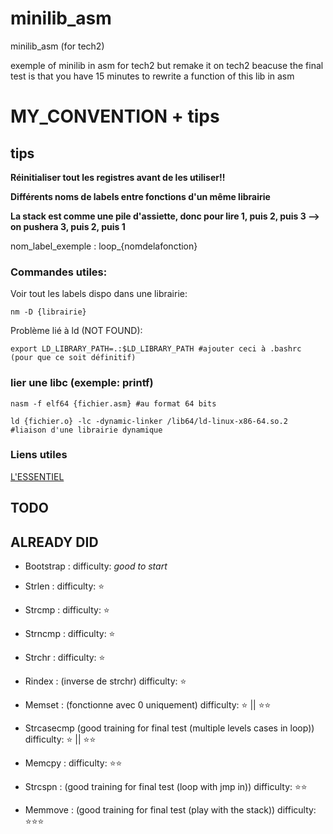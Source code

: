 # minilib_asm
minilib_asm (for tech2)

exemple of minilib in asm for tech2 but remake it on tech2 beacuse the final test is that you have 15 minutes to rewrite a function of this lib in asm  

# MY_CONVENTION + tips
  
## tips

  **Réinitialiser tout les registres avant de les utiliser!!**

  **Différents noms de labels entre fonctions d'un même librairie**

  **La stack est comme une pile d'assiette, donc pour lire 1, puis 2, puis 3 --> on pushera 3, puis 2, puis 1**

  nom_label_exemple : loop_{nomdelafonction}

  ### Commandes utiles:

  Voir tout les labels dispo dans une librairie:

    nm -D {librairie}

  Problème lié à ld (NOT FOUND):

    export LD_LIBRARY_PATH=.:$LD_LIBRARY_PATH #ajouter ceci à .bashrc (pour que ce soit définitif)

  ### lier une libc (exemple: printf)

    nasm -f elf64 {fichier.asm} #au format 64 bits

    ld {fichier.o} -lc -dynamic-linker /lib64/ld-linux-x86-64.so.2 #liaison d'une librairie dynamique

  ### Liens utiles

  [L'ESSENTIEL](https://chromium.googlesource.com/chromiumos/docs/+/HEAD/constants/syscalls.md)


## TODO  


## ALREADY DID

  * Bootstrap :        difficulty: *good to start*

  * Strlen :          difficulty: ⭐

  * Strcmp :           difficulty: ⭐

  * Strncmp :          difficulty: ⭐

  * Strchr :          difficulty: ⭐

  * Rindex :  (inverse de strchr)         difficulty: ⭐

  * Memset : (fonctionne avec 0 uniquement)           difficulty: ⭐ || ⭐⭐

  * Strcasecmp  (good training for final test (multiple levels cases in loop))           difficulty: ⭐ || ⭐⭐

  * Memcpy :           difficulty: ⭐⭐

  * Strcspn : (good training for final test (loop with jmp in))           difficulty: ⭐⭐

  * Memmove : (good training for final test (play with the stack))           difficulty: ⭐⭐⭐
